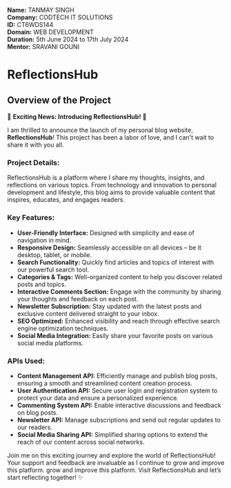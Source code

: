 **Name:** TANMAY SINGH  
**Company:** CODTECH IT SOLUTIONS  
**ID:** CT6WDS144  
**Domain:** WEB DEVELOPMENT  
**Duration:** 5th June 2024 to 17th July 2024  
**Mentor:** SRAVANI GOUNI    
# ReflectionsHub

## Overview of the Project

🚀 **Exciting News: Introducing ReflectionsHub!** 🚀

I am thrilled to announce the launch of my personal blog website, **ReflectionsHub**! This project has been a labor of love, and I can't wait to share it with you all.

### Project Details:
ReflectionsHub is a platform where I share my thoughts, insights, and reflections on various topics. From technology and innovation to personal development and lifestyle, this blog aims to provide valuable content that inspires, educates, and engages readers.

### Key Features:

- **User-Friendly Interface:** Designed with simplicity and ease of navigation in mind.
- **Responsive Design:** Seamlessly accessible on all devices – be it desktop, tablet, or mobile.
- **Search Functionality:** Quickly find articles and topics of interest with our powerful search tool.
- **Categories & Tags:** Well-organized content to help you discover related posts and topics.
- **Interactive Comments Section:** Engage with the community by sharing your thoughts and feedback on each post.
- **Newsletter Subscription:** Stay updated with the latest posts and exclusive content delivered straight to your inbox.
- **SEO Optimized:** Enhanced visibility and reach through effective search engine optimization techniques.
- **Social Media Integration:** Easily share your favorite posts on various social media platforms.

### APIs Used:

- **Content Management API:** Efficiently manage and publish blog posts, ensuring a smooth and streamlined content creation process.
- **User Authentication API:** Secure user login and registration system to protect your data and ensure a personalized experience.
- **Commenting System API:** Enable interactive discussions and feedback on blog posts.
- **Newsletter API:** Manage subscriptions and send out regular updates to our readers.
- **Social Media Sharing API:** Simplified sharing options to extend the reach of our content across social networks.

Join me on this exciting journey and explore the world of ReflectionsHub! Your support and feedback are invaluable as I continue to grow and improve this platform.
 grow and improve this platform.
Visit ReflectionsHub and let’s start reflecting together! ✨
